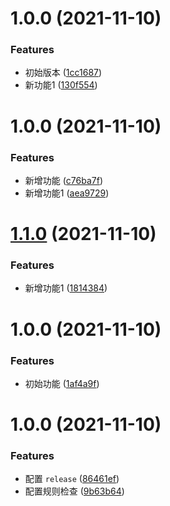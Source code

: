 # 1.0.0 (2021-11-10)


### Features

* 初始版本 ([1cc1687](https://github.com/Inlve/test-release/commit/1cc1687bec818c95305ae6ae2e21b10ca341b61c))
* 新功能1 ([130f554](https://github.com/Inlve/test-release/commit/130f554fcf0fdfc5f7ce8d2a5feb60f0f376bc5a))

# 1.0.0 (2021-11-10)


### Features

* 新增功能 ([c76ba7f](https://github.com/Inlve/test-release/commit/c76ba7f168080e5169a27cfe02a21779ba96632e))
* 新增功能1 ([aea9729](https://github.com/Inlve/test-release/commit/aea97295bfe7f18f078637ec5d5862da6652ffaf))

# [1.1.0](https://github.com/Inlve/test-release/compare/v1.0.0...v1.1.0) (2021-11-10)


### Features

* 新增功能1 ([1814384](https://github.com/Inlve/test-release/commit/1814384fef96d3a30dab983dcdd350c15a0198a8))

# 1.0.0 (2021-11-10)


### Features

* 初始功能 ([1af4a9f](https://github.com/Inlve/test-release/commit/1af4a9fe1e24f47d38ce0dee15ee611910371369))

# 1.0.0 (2021-11-10)


### Features

* 配置 `release` ([86461ef](https://github.com/Inlve/test-release/commit/86461ef83d8661c87fa086fd9442c10e9143eddd))
* 配置规则检查 ([9b63b64](https://github.com/Inlve/test-release/commit/9b63b646ad5aee5f282fd4bababb2ff0a55e564b))
